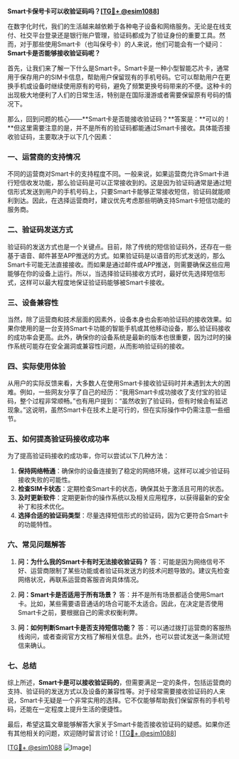 **Smart卡保号卡可以收验证码吗？[[TG💪+ @esim1088](https://t.me/s/esim1088)]**

在数字化时代，我们的生活越来越依赖于各种电子设备和网络服务。无论是在线支付、社交平台登录还是银行账户管理，验证码都成为了验证身份的重要工具。然而，对于那些使用Smart卡（也叫保号卡）的人来说，他们可能会有一个疑问：**Smart卡是否能够接收验证码呢？**

首先，让我们来了解一下什么是Smart卡。Smart卡是一种小型智能芯片卡，通常用于保存用户的SIM卡信息，帮助用户保留现有的手机号码。它可以帮助用户在更换手机或设备时继续使用原有的号码，避免了频繁更换号码带来的不便。这种卡的出现极大地便利了人们的日常生活，特别是在国际漫游或者需要保留原有号码的情况下。

那么，回到问题的核心——**Smart卡是否能接收验证码？**答案是：**可以的！**但这里需要注意的是，并不是所有的验证码都能通过Smart卡接收。具体能否接收验证码，主要取决于以下几个因素：

### **一、运营商的支持情况**
不同的运营商对Smart卡的支持程度不同。一般来说，如果运营商允许Smart卡进行短信收发功能，那么验证码是可以正常接收到的。这是因为验证码通常是通过短信形式发送到用户的手机号码上，只要Smart卡能够正常接收短信，验证码就能顺利到达。因此，在选择运营商时，建议优先考虑那些明确支持Smart卡短信功能的服务商。

### **二、验证码发送方式**
验证码的发送方式也是一个关键点。目前，除了传统的短信验证码外，还存在一些基于语音、邮件甚至APP推送的方式。如果验证码是以语音的形式发送的，那么Smart卡可能无法直接接收。而如果是通过邮件或APP推送，则需要确保这些应用能够在你的设备上运行。所以，当选择验证码接收方式时，最好优先选择短信形式，这样可以最大程度地保证验证码能够被Smart卡接收。

### **三、设备兼容性**
当然，除了运营商和技术层面的因素外，设备本身也会影响验证码的接收效果。如果你使用的是一台支持Smart卡功能的智能手机或其他移动设备，那么验证码接收的成功率会更高。此外，确保你的设备系统是最新的版本也很重要，因为过时的操作系统可能存在安全漏洞或兼容性问题，从而影响验证码的接收。

### **四、实际使用体验**
从用户的实际反馈来看，大多数人在使用Smart卡接收验证码时并未遇到太大的困难。例如，一些网友分享了自己的经历：“我用Smart卡成功接收了支付宝的验证码，整个过程非常顺畅。”也有用户提到：“虽然收到了验证码，但有时候会有延迟现象。”这说明，虽然Smart卡在技术上是可行的，但在实际操作中仍需注意一些细节。

### **五、如何提高验证码接收成功率**
为了提高验证码接收的成功率，你可以尝试以下几种方法：
1. **保持网络畅通**：确保你的设备连接到了稳定的网络环境，这样可以减少验证码接收失败的可能性。
2. **检查SIM卡状态**：定期检查Smart卡的状态，确保其处于激活且可用的状态。
3. **及时更新软件**：定期更新你的操作系统以及相关应用程序，以获得最新的安全补丁和技术优化。
4. **选择合适的验证码类型**：尽量选择短信形式的验证码，因为它更符合Smart卡的功能特性。

### **六、常见问题解答**
1. **问：为什么我的Smart卡有时无法接收验证码？**
   答：可能是因为网络信号不好、运营商限制了某些功能或者验证码发送方的技术问题导致的。建议先检查网络状况，再联系运营商客服咨询具体情况。

2. **问：Smart卡是否适用于所有场景？**
   答：并不是所有场景都适合使用Smart卡。比如，某些需要语音通话的场合可能不太适合。因此，在决定是否使用Smart卡之前，要根据自己的需求权衡利弊。

3. **问：如何判断Smart卡是否支持短信功能？**
   答：可以通过拨打运营商的客服热线询问，或者查阅官方文档了解相关信息。此外，也可以尝试发送一条测试短信来确认。

### **七、总结**
综上所述，**Smart卡是可以接收验证码的**，但需要满足一定的条件，包括运营商的支持、验证码的发送方式以及设备的兼容性等。对于经常需要接收验证码的人来说，Smart卡无疑是一个非常实用的选择。它不仅能够帮助我们保留原有的手机号码，还能在一定程度上提升生活的便捷性。

最后，希望这篇文章能够解答大家关于Smart卡能否接收验证码的疑惑。如果你还有其他相关的问题，欢迎随时留言讨论！[[TG💪+ @esim1088](https://t.me/s/esim1088)]

[[TG💪+ @esim1088](https://t.me/s/esim1088) ![Image](https://i.postimg.cc/4NQfJmqS/Snipaste-2025-05-13-00-14-12.png)]